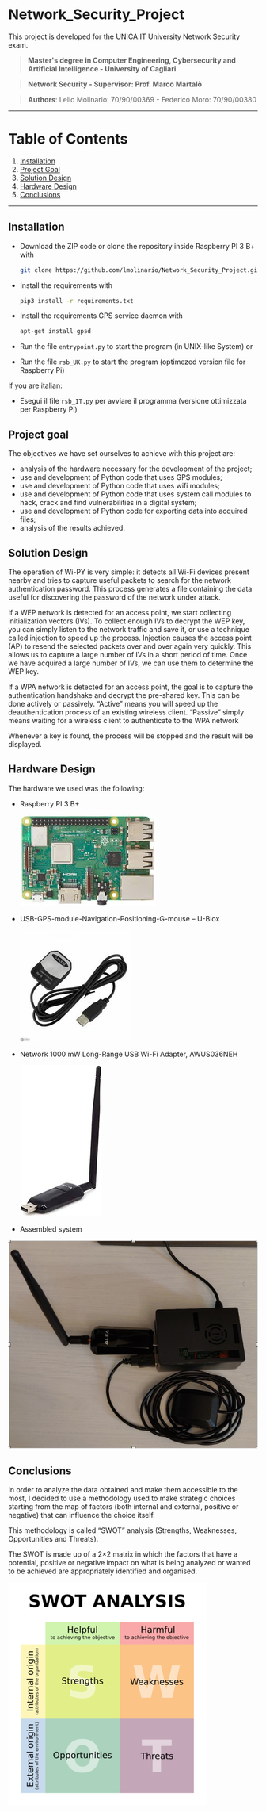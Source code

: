 # Network_Security_Project
This project is developed for the UNICA.IT University Network Security exam. 


> **Master's degree in Computer Engineering, Cybersecurity and Artificial Intelligence - University of Cagliari**

> **Network Security - Supervisor: Prof. Marco Martalò**

> **Authors**: Lello Molinario: 70/90/00369 - Federico Moro: 70/90/00380


***
# Table of Contents
1. [Installation](#installation)
2. [Project Goal](#project-goal)
4. [Solution Design](#solution-design)
5. [Hardware Design](#hardware-design)
6. [Conclusions](#conclusions)


***
## Installation

- Download the ZIP code or clone the repository inside Raspberry PI 3 B+ with
  ```bash
  git clone https://github.com/lmolinario/Network_Security_Project.git
  ```
- Install the requirements with

  ```bash
  pip3 install -r requirements.txt
  ```
- Install the requirements GPS service daemon with 

  ```bash
  apt-get install gpsd
  ```
  
- Run the file `entrypoint.py` to start the program (in UNIX-like System)
or
- Run the file `rsb_UK.py` to start the program (optimezed version file for Raspberry Pi)

If you are italian:
- Esegui il file `rsb_IT.py` per avviare il programma (versione ottimizzata per Raspberry Pi)

## Project goal
The objectives we have set ourselves to achieve with this project are:
- analysis of the hardware necessary for the development of the project;
- use and development of Python code that uses GPS modules;
- use and development of Python code that uses wifi modules;
- use and development of Python code that uses system call modules to hack, crack and find vulnerabilities in a digital system;
- use and development of Python code for exporting data into acquired files;
- analysis of the results achieved.

## Solution Design
The operation of Wi-PY is very simple: it detects all Wi-Fi devices present nearby and tries to capture useful packets to search for the network authentication password. This process generates a file containing the data useful for discovering the password of the network under attack.

If a WEP network is detected for an access point, we start collecting initialization vectors (IVs). To collect enough IVs to decrypt the WEP key, you can simply listen to the network traffic and save it, or use a technique called injection to speed up the process. Injection causes the access point (AP) to resend the selected packets over and over again very quickly. This allows us to capture a large number of IVs in a short period of time.
Once we have acquired a large number of IVs, we can use them to determine the WEP key.

If a WPA network is detected for an access point, the goal is to capture the authentication handshake and decrypt the pre-shared key.
This can be done actively or passively. “Active” means you will speed up the deauthentication process of an existing wireless client. “Passive” simply means waiting for a wireless client to authenticate to the WPA network

Whenever a key is found, the process will be stopped and the result will be displayed.

## Hardware Design
The hardware we used was the following:
- Raspberry PI 3 B+
  
  ![Raspberry PI 3 B+](images/RaspberryPI3B+.jpg)

- USB-GPS-module-Navigation-Positioning-G-mouse – U-Blox

  ![USB-GPS-module-Navigation-Positioning-G-mouse – U-Blox](images/U-Blox.jpg)

- Network 1000 mW Long-Range USB Wi-Fi Adapter, AWUS036NEH

  ![Network 1000 mW Long-Range USB Wi-Fi Adapter, AWUS036NEH](images/AWUS036NEH.jpg)

- Assembled system

![WIPY](images/wipy.png)


## Conclusions

In order to analyze the data obtained and make them accessible to the most, I decided to use a methodology used to make strategic choices starting from the map of factors (both internal and external, positive or negative) that can influence the choice itself.


This methodology is called “SWOT” analysis (Strengths, Weaknesses, Opportunities and Threats).

The SWOT is made up of a 2×2 matrix in which the factors that have a potential, positive or negative impact on what is being analyzed or wanted to be achieved are appropriately identified and organised.

![SWOT](images/SWOT.png)
